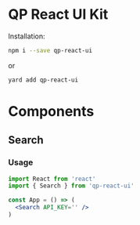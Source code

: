 # QP React UI Kit

Installation:

```bash
npm i --save qp-react-ui
```

or

```bash
yard add qp-react-ui
```

# Components

## Search

### Usage

```jsx
import React from 'react'
import { Search } from 'qp-react-ui'

const App = () => (
  <Search API_KEY='' />
)
```
